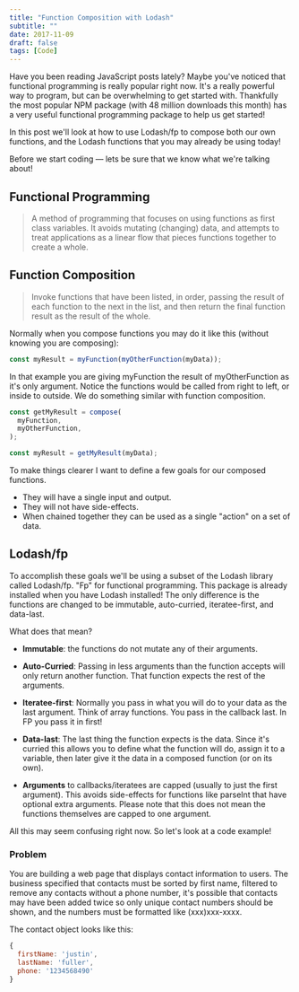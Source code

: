 ```yaml
---
title: "Function Composition with Lodash"
subtitle: ""
date: 2017-11-09
draft: false
tags: [Code]
---
```


Have you been reading JavaScript posts lately? Maybe you've noticed that functional programming is really popular right now. It's a really powerful way to program, but can be overwhelming to get started with. Thankfully the most popular NPM package (with 48 million downloads this month) has a very useful functional programming package to help us get started!

<!--more-->

In this post we'll look at how to use Lodash/fp to compose both our own functions, and the Lodash functions that you may already be using today!

Before we start coding — lets be sure that we know what we're talking about!

## Functional Programming

> A method of programming that focuses on using functions as first class variables. It avoids mutating (changing) data, and attempts to treat applications as a linear flow that pieces functions together to create a whole.

## Function Composition

> Invoke functions that have been listed, in order, passing the result of each function to the next in the list, and then return the final function result as the result of the whole.

Normally when you compose functions you may do it like this (without knowing you are composing):

```js
const myResult = myFunction(myOtherFunction(myData));
```

In that example you are giving myFunction the result of myOtherFunction as it's only argument. Notice the functions would be called from right to left, or inside to outside. We do something similar with function composition.

```js
const getMyResult = compose(
  myFunction,
  myOtherFunction,
);

const myResult = getMyResult(myData);
```

To make things clearer I want to define a few goals for our composed functions.

* They will have a single input and output.
* They will not have side-effects.
* When chained together they can be used as a single "action" on a set of data.

## Lodash/fp

To accomplish these goals we'll be using a subset of the Lodash library called Lodash/fp. "Fp" for functional programming. This package is already installed when you have Lodash installed! The only difference is the functions are changed to be immutable, auto-curried, iteratee-first, and data-last.

What does that mean?

* **Immutable**: the functions do not mutate any of their arguments.

* **Auto-Curried**: Passing in less arguments than the function accepts will only return another function. That function expects the rest of the arguments.

* **Iteratee-first**: Normally you pass in what you will do to your data as the last argument. Think of array functions. You pass in the callback last. In FP you pass it in first!

* **Data-last**: The last thing the function expects is the data. Since it's curried this allows you to define what the function will do, assign it to a variable, then later give it the data in a composed function (or on its own).

* **Arguments** to callbacks/iteratees are capped (usually to just the first argument). This avoids side-effects for functions like parseInt that have optional extra arguments. Please note that this does not mean the functions themselves are capped to one argument.

All this may seem confusing right now. So let's look at a code example!

### Problem

You are building a web page that displays contact information to users. The business specified that contacts must be sorted by first name, filtered to remove any contacts without a phone number, it's possible that contacts may have been added twice so only unique contact numbers should be shown, and the numbers must be formatted like (xxx)xxx-xxxx.

The contact object looks like this:

```js
{
  firstName: 'justin',
  lastName: 'fuller',
  phone: '1234568490'
}
```
